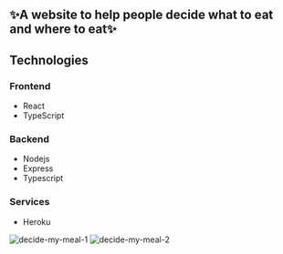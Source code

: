 ## ✨A website to help people decide what to eat and where to eat✨

## Technologies

### Frontend
* React
* TypeScript

### Backend
* Nodejs
* Express
* Typescript

### Services
* Heroku



![decide-my-meal-1](https://user-images.githubusercontent.com/73452073/154784520-1afe1c1a-0532-4bc4-a329-c56e67d420ab.png)
![decide-my-meal-2](https://user-images.githubusercontent.com/73452073/154784521-0d229455-711f-4e20-9301-ce33baacae18.png)

